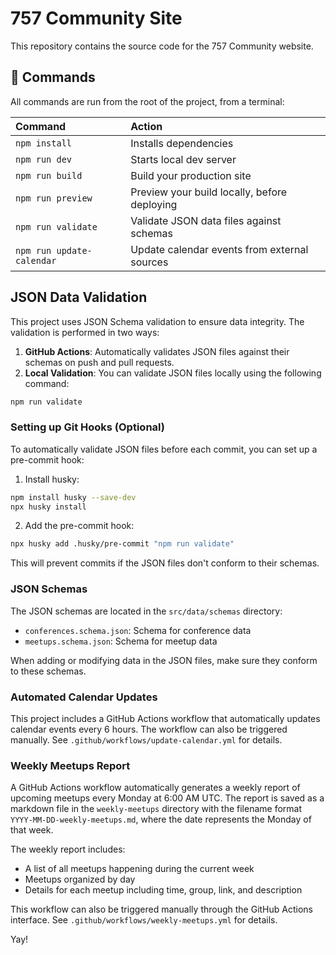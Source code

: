 # 757 Community Site

This repository contains the source code for the 757 Community website.

## 🧞 Commands

All commands are run from the root of the project, from a terminal:

| Command                   | Action                                           |
| :------------------------ | :----------------------------------------------- |
| `npm install`             | Installs dependencies                            |
| `npm run dev`             | Starts local dev server                          |
| `npm run build`           | Build your production site                       |
| `npm run preview`         | Preview your build locally, before deploying     |
| `npm run validate`        | Validate JSON data files against schemas         |
| `npm run update-calendar` | Update calendar events from external sources     |

## JSON Data Validation

This project uses JSON Schema validation to ensure data integrity. The validation is performed in two ways:

1. **GitHub Actions**: Automatically validates JSON files against their schemas on push and pull requests.
2. **Local Validation**: You can validate JSON files locally using the following command:

```bash
npm run validate
```

### Setting up Git Hooks (Optional)

To automatically validate JSON files before each commit, you can set up a pre-commit hook:

1. Install husky:
```bash
npm install husky --save-dev
npx husky install
```

2. Add the pre-commit hook:
```bash
npx husky add .husky/pre-commit "npm run validate"
```

This will prevent commits if the JSON files don't conform to their schemas.

### JSON Schemas

The JSON schemas are located in the `src/data/schemas` directory:

- `conferences.schema.json`: Schema for conference data
- `meetups.schema.json`: Schema for meetup data

When adding or modifying data in the JSON files, make sure they conform to these schemas.

### Automated Calendar Updates

This project includes a GitHub Actions workflow that automatically updates calendar events every 6 hours. The workflow can also be triggered manually. See `.github/workflows/update-calendar.yml` for details.

### Weekly Meetups Report

A GitHub Actions workflow automatically generates a weekly report of upcoming meetups every Monday at 6:00 AM UTC. The report is saved as a markdown file in the `weekly-meetups` directory with the filename format `YYYY-MM-DD-weekly-meetups.md`, where the date represents the Monday of that week.

The weekly report includes:
- A list of all meetups happening during the current week
- Meetups organized by day
- Details for each meetup including time, group, link, and description

This workflow can also be triggered manually through the GitHub Actions interface. See `.github/workflows/weekly-meetups.yml` for details.

Yay!
